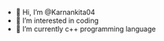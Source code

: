 - 👋 Hi, I’m @Karnankita04
- 👀 I’m interested in coding
- 🌱 I’m currently c++ programming language

<!---
Karnankita04/Karnankita04 is a ✨ special ✨ repository because its `README.md` (this file) appears on your GitHub profile.
You can click the Preview link to take a look at your changes.
--->
